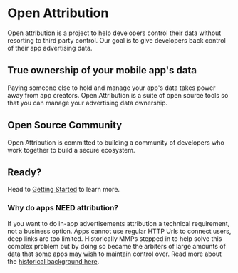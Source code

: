 # Open Attribution

Open attribution is a project to help developers control their data without resorting to third party control. Our goal is to give developers back control of their app advertising data.

## True ownership of your mobile app's data

Paying someone else to hold and manage your app's data takes power away from app creators. Open Attribution is a suite of open source tools so that you can manage your advertising data ownership.

## Open Source Community

Open Attribution is committed to building a community of developers who work together to build a secure ecosystem.

## Ready?

Head to [Getting Started](https://ddxv.github.io/app-track/getting_started/installation) to learn more.

### Why do apps NEED attribution?

If you want to do in-app advertisements attribution a technical requirement, not a business option. Apps cannot use regular HTTP Urls to connect users, deep links are too limited. Historically MMPs stepped in to help solve this complex problem but by doing so became the arbiters of large amounts of data that some apps may wish to maintain control over. Read more about the [historical background here](https://ddxv.github.io/app-track/about/history).
